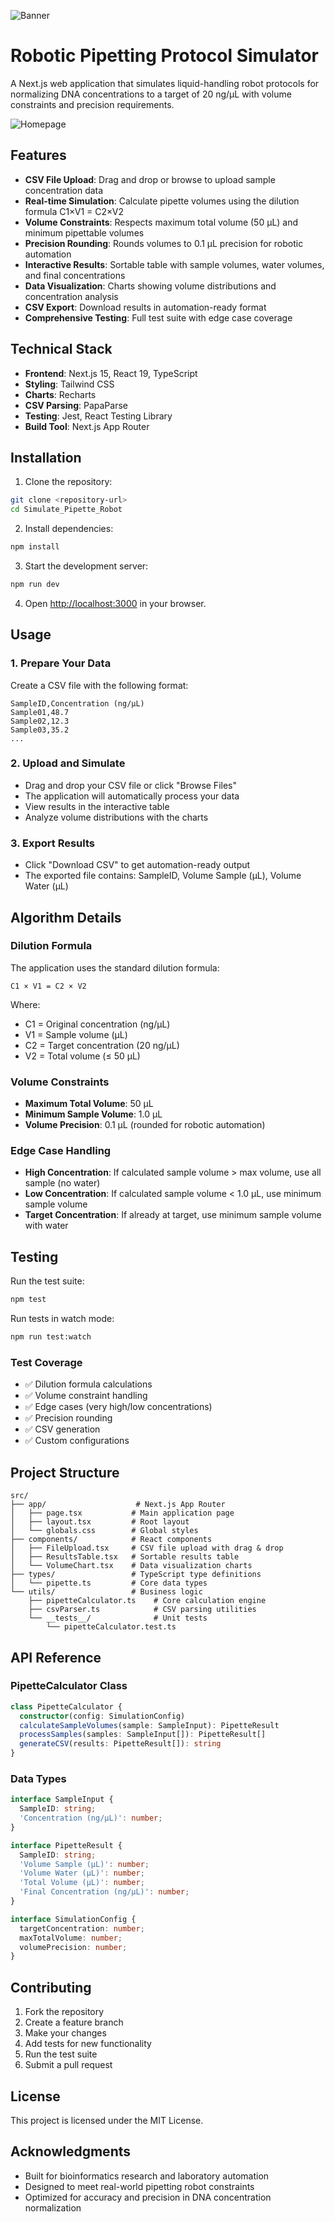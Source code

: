 ![Banner](assets/github_banner.png)

# Robotic Pipetting Protocol Simulator

A Next.js web application that simulates liquid-handling robot protocols for normalizing DNA concentrations to a target of 20 ng/µL with volume constraints and precision requirements.

![Homepage](assets/homepage.png)

## Features

- **CSV File Upload**: Drag and drop or browse to upload sample concentration data
- **Real-time Simulation**: Calculate pipette volumes using the dilution formula C1×V1 = C2×V2
- **Volume Constraints**: Respects maximum total volume (50 µL) and minimum pipettable volumes
- **Precision Rounding**: Rounds volumes to 0.1 µL precision for robotic automation
- **Interactive Results**: Sortable table with sample volumes, water volumes, and final concentrations
- **Data Visualization**: Charts showing volume distributions and concentration analysis
- **CSV Export**: Download results in automation-ready format
- **Comprehensive Testing**: Full test suite with edge case coverage

## Technical Stack

- **Frontend**: Next.js 15, React 19, TypeScript
- **Styling**: Tailwind CSS
- **Charts**: Recharts
- **CSV Parsing**: PapaParse
- **Testing**: Jest, React Testing Library
- **Build Tool**: Next.js App Router

## Installation

1. Clone the repository:
```bash
git clone <repository-url>
cd Simulate_Pipette_Robot
```

2. Install dependencies:
```bash
npm install
```

3. Start the development server:
```bash
npm run dev
```

4. Open [http://localhost:3000](http://localhost:3000) in your browser.

## Usage

### 1. Prepare Your Data
Create a CSV file with the following format:
```csv
SampleID,Concentration (ng/µL)
Sample01,48.7
Sample02,12.3
Sample03,35.2
...
```

### 2. Upload and Simulate
- Drag and drop your CSV file or click "Browse Files"
- The application will automatically process your data
- View results in the interactive table
- Analyze volume distributions with the charts

### 3. Export Results
- Click "Download CSV" to get automation-ready output
- The exported file contains: SampleID, Volume Sample (µL), Volume Water (µL)

## Algorithm Details

### Dilution Formula
The application uses the standard dilution formula:
```
C1 × V1 = C2 × V2
```
Where:
- C1 = Original concentration (ng/µL)
- V1 = Sample volume (µL)
- C2 = Target concentration (20 ng/µL)
- V2 = Total volume (≤ 50 µL)

### Volume Constraints
- **Maximum Total Volume**: 50 µL
- **Minimum Sample Volume**: 1.0 µL
- **Volume Precision**: 0.1 µL (rounded for robotic automation)

### Edge Case Handling
- **High Concentration**: If calculated sample volume > max volume, use all sample (no water)
- **Low Concentration**: If calculated sample volume < 1.0 µL, use minimum sample volume
- **Target Concentration**: If already at target, use minimum sample volume with water

## Testing

Run the test suite:
```bash
npm test
```

Run tests in watch mode:
```bash
npm run test:watch
```

### Test Coverage
- ✅ Dilution formula calculations
- ✅ Volume constraint handling
- ✅ Edge cases (very high/low concentrations)
- ✅ Precision rounding
- ✅ CSV generation
- ✅ Custom configurations

## Project Structure

```
src/
├── app/                    # Next.js App Router
│   ├── page.tsx           # Main application page
│   ├── layout.tsx         # Root layout
│   └── globals.css        # Global styles
├── components/            # React components
│   ├── FileUpload.tsx     # CSV file upload with drag & drop
│   ├── ResultsTable.tsx   # Sortable results table
│   └── VolumeChart.tsx    # Data visualization charts
├── types/                 # TypeScript type definitions
│   └── pipette.ts         # Core data types
└── utils/                 # Business logic
    ├── pipetteCalculator.ts    # Core calculation engine
    ├── csvParser.ts            # CSV parsing utilities
    └── __tests__/              # Unit tests
        └── pipetteCalculator.test.ts
```

## API Reference

### PipetteCalculator Class

```typescript
class PipetteCalculator {
  constructor(config: SimulationConfig)
  calculateSampleVolumes(sample: SampleInput): PipetteResult
  processSamples(samples: SampleInput[]): PipetteResult[]
  generateCSV(results: PipetteResult[]): string
}
```

### Data Types

```typescript
interface SampleInput {
  SampleID: string;
  'Concentration (ng/µL)': number;
}

interface PipetteResult {
  SampleID: string;
  'Volume Sample (µL)': number;
  'Volume Water (µL)': number;
  'Total Volume (µL)': number;
  'Final Concentration (ng/µL)': number;
}

interface SimulationConfig {
  targetConcentration: number;
  maxTotalVolume: number;
  volumePrecision: number;
}
```

## Contributing

1. Fork the repository
2. Create a feature branch
3. Make your changes
4. Add tests for new functionality
5. Run the test suite
6. Submit a pull request

## License

This project is licensed under the MIT License.

## Acknowledgments

- Built for bioinformatics research and laboratory automation
- Designed to meet real-world pipetting robot constraints
- Optimized for accuracy and precision in DNA concentration normalization
